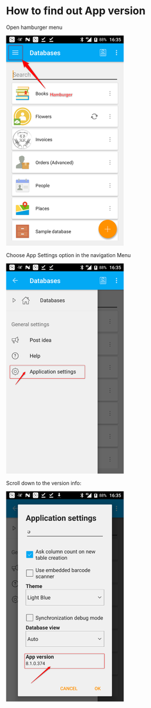 # How to find out App version #

Open hamburger menu

<img src="../../images/app_version/hamburger.png"  style="width:320px"/>

Choose App Settings option in the navigation Menu

<img src="../../images/app_version/app_settings.png"  style="width:320px"/>

Scroll down to the version info:

<img src="../../images/app_version/app_version.png"  style="width:320px"/>
